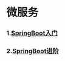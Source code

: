 # 微服务
###  1.[SpringBoot入门](doc/springbootABC.md)   

### 2.[SpringBoot进阶](doc/springBootProgress.md)  

